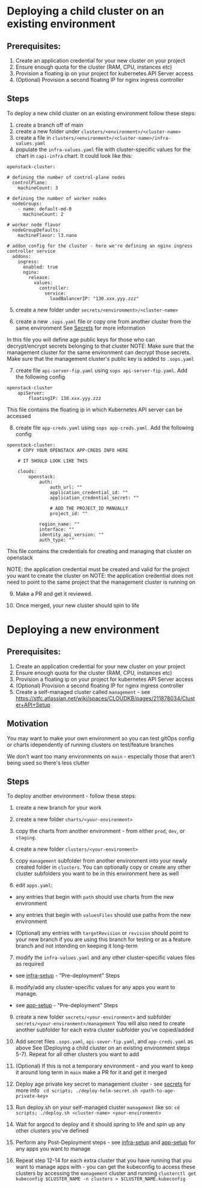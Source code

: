 # Deploying a child cluster on an existing environment

## Prerequisites: 
1. Create an application credential for your new cluster on your project
2. Ensure enough quota for the cluster (RAM, CPU, instances etc)
3. Provision a floating ip on your project for kubernetes API Server access
4. (Optional) Provision a second floating IP for nginx ingress controller

## Steps
To deploy a new child cluster on an existing environment follow these steps:


1. create a branch off of main
2. create a new folder under `clusters/<environment>/<cluster-name>`
3. create a file in `clusters/<environment>/<cluster-name>/infra-values.yaml` 
4. populate the `infra-values.yaml` file with cluster-specific values for the chart in `capi-infra` chart. 
It could look like this:
```
openstack-cluster:

# defining the number of control-plane nodes
  controlPlane:
    machineCount: 3

# defining the number of worker nodes
  nodeGroups:
    - name: default-md-0
      machineCount: 2

# worker node flavor
  nodeGroupDefaults:
    machineFlavor: l3.nano

# addon config for the cluster - here we're defining an nginx ingress controller service
  addons:
    ingress:
      enabled: true
      nginx:
        release:
          values:
            controller:
              service:
                loadBalancerIP: "130.xxx.yyy.zzz"

```

5. create a new folder under `secrets/<environment>/<cluster-name>`

6. create a new `.sops.yaml` file or copy one from another cluster from the same environment 
See [Secrets](secrets.md) for more information

In this file you will define age public keys for those who can decrypt/encrypt secrets belonging to that cluster
NOTE: Make sure that the management cluster for the same environment can decrypt those secrets. Make sure that the management cluster's public key is added to `.sops.yaml`

7. create file `api-server-fip.yaml` using `sops api-server-fip.yaml`. Add the following config

```
openstack-cluster
    apiServer:
        floatingIP: 130.xxx.yyy.zzz
```

This file contains the floating ip in which Kubernetes API server can be accessed

8. create file `app-creds.yaml` using `sops app-creds.yaml`. Add the following config

```
openstack-cluster:
    # COPY YOUR OPENSTACK APP-CREDS INFO HERE

    # IT SHOULD LOOK LIKE THIS

    clouds:
        openstack:
            auth:
                auth_url: ""
                application_credential_id: ""
                application_credential_secret: ""

                # ADD THE PROJECT_ID MANUALLY
                project_id: ""
                
            region_name: ""
            interface: ""
            identity_api_version: ""
            auth_type: ""

```

This file contains the credentials for creating and managing that cluster on openstack

NOTE: the application credential must be created and valid for the project you want to create the cluster on
NOTE: the application credential does not need to point to the same project that the management cluster is running on

9. Make a PR and get it reviewed.

10.  Once merged, your new cluster should spin to life


# Deploying a new environment

## Prerequisites: 
1. Create an application credential for your new cluster on your project
2. Ensure enough quota for the cluster (RAM, CPU, instances etc)
3. Provision a floating ip on your project for kubernetes API Server access
4. (Optional) Provision a second floating IP for nginx ingress controller
5. Create a self-managed cluster called `management` - see https://stfc.atlassian.net/wiki/spaces/CLOUDKB/pages/211878034/Cluster+API+Setup

## Motivation
You may want to make your own environment so you can test gitOps config or charts idependently of running clusters on test/feature branches

We don't want too many environments on `main` - especially those that aren't being used so there's less clutter

## Steps
To deploy another environment - follow these steps: 

1. create a new branch for your work

2. create a new folder `charts/<your-environment>`

3. copy the charts from another environment - from either `prod`, `dev`, or `staging`. 

4. create a new folder `clusters/<your-environment>`

5. copy `management` subfolder from another environment into your newly created folder in `clusters`. 
You can optionally copy or create any other cluster subfolders you want to be in this environment here as well

6. edit `apps.yaml`: 

- any entries that begin with `path` should use charts from the new environment
- any entries that begin with `valuesFiles` should use paths from the new environment
  
- (Optional) any entries with `targetRevision` or `revision` should point to your new branch if you are using this branch for testing or as a feature branch and not intending on keeping it long-term

7. modify the `infra-values.yaml` and any other cluster-specific values files as required 
- see [infra-setup](infra-setup.md) - "Pre-deployment" Steps

8. modify/add any cluster-specific values for any apps you want to manage.
- see [app-setup](app-setup.md) - "Pre-deployment" Steps

9.  create a new folder `secrets/<your-environment>` and subfolder `secrets/<your-environment>/management` 
You will also need to create another subfolder for each extra cluster subfolder you've copied/added

10. Add secret files `.sops.yaml`, `api-sever-fip.yaml`, and `app-creds.yaml` as above 
See (Deploying a child cluster on an existing environment steps 5-7). 
Repeat for all other clusters you want to add

11.   (Optional) If this is not a temporary environment - and you want to keep it around long term in `main` make a PR for it and get it merged

12.   Deploy age private key secret to management cluster - see [secrets](secrets.md) for more info
``` cd scripts; ./deploy-helm-secret.sh <path-to-age-private-key>``` 

13.   Run deploy.sh on your self-managed cluster `management` like so:
``` cd scripts; ./deploy.sh <cluster-name> <your-environment> ```

14.  Wait for argocd to deploy and it should spring to life and spin up any other clusters you've defined

15.  Perform any Post-Deployment steps - see [infra-setup](infra-setup.md) and [app-setup](app-setup.md) for any apps you want to manage

16.  Repeat step 12-14 for each extra cluster that you have running that you want to manage apps with
    - you can get the kubeconfig to access these clusters by accessing the `management` cluster and running `clusterctl get kubeconfig $CLUSTER_NAME -n clusters > $CLUSTER_NAME.kubeconfig`